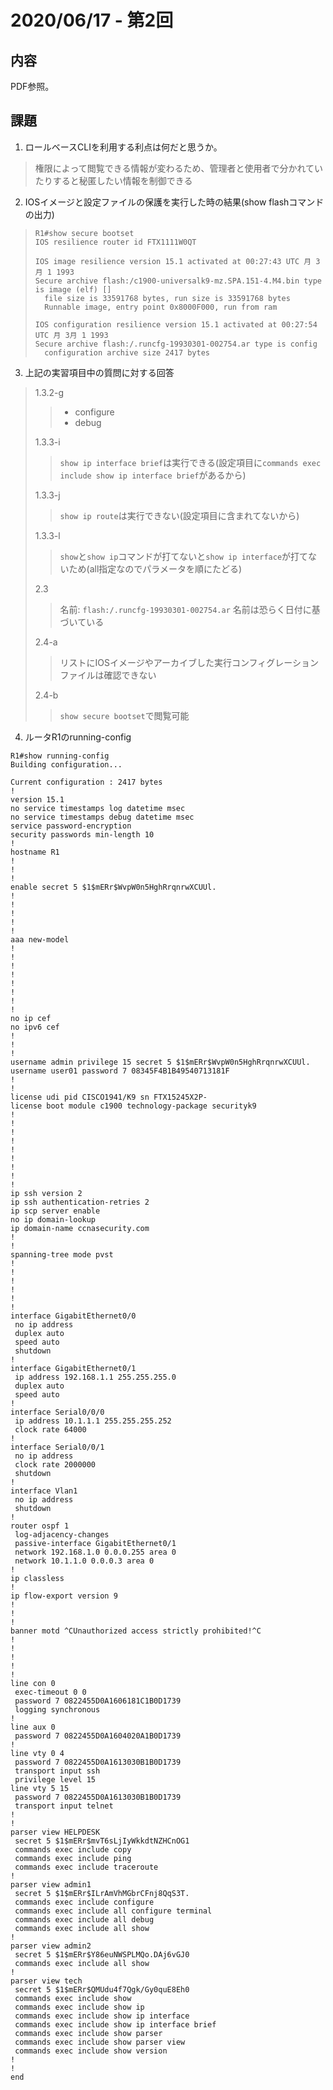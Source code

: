 # 2020/06/17 - 第2回

## 内容

PDF参照。

## 課題

1. ロールベースCLIを利用する利点は何だと思うか。
> 権限によって閲覧できる情報が変わるため、管理者と使用者で分かれていたりすると秘匿したい情報を制御できる
2. IOSイメージと設定ファイルの保護を実行した時の結果(show flashコマンドの出力)
> ```
> R1#show secure bootset
> IOS resilience router id FTX1111W0QT
> 
> IOS image resilience version 15.1 activated at 00:27:43 UTC 月 3月 1 1993
> Secure archive flash:/c1900-universalk9-mz.SPA.151-4.M4.bin type is image (elf) []
>   file size is 33591768 bytes, run size is 33591768 bytes
>   Runnable image, entry point 0x8000F000, run from ram
> 
> IOS configuration resilience version 15.1 activated at 00:27:54 UTC 月 3月 1 1993
> Secure archive flash:/.runcfg-19930301-002754.ar type is config
>   configuration archive size 2417 bytes
> ```
3. 上記の実習項目中の質問に対する回答
> 1.3.2-g
> > - configure
> > - debug
> 
> 1.3.3-i
> > `show ip interface brief`は実行できる(設定項目に`commands exec include show ip interface brief`があるから)
>
> 1.3.3-j
> > `show ip route`は実行できない(設定項目に含まれてないから)
>
> 1.3.3-l
> > `show`と`show ip`コマンドが打てないと`show ip interface`が打てないため(all指定なのでパラメータを順にたどる)
>
> 2.3
> > 名前: `flash:/.runcfg-19930301-002754.ar`
> > 名前は恐らく日付に基づいている
>
> 2.4-a
> > リストにIOSイメージやアーカイブした実行コンフィグレーションファイルは確認できない
>
> 2.4-b
> > `show secure bootset`で閲覧可能
4. ルータR1のrunning-config
```
R1#show running-config
Building configuration...

Current configuration : 2417 bytes
!
version 15.1
no service timestamps log datetime msec
no service timestamps debug datetime msec
service password-encryption
security passwords min-length 10
!
hostname R1
!
!
!
enable secret 5 $1$mERr$WvpW0n5HghRrqnrwXCUUl.
!
!
!
!
!
aaa new-model
!
!
!
!
!
!
!
!
no ip cef
no ipv6 cef
!
!
!
username admin privilege 15 secret 5 $1$mERr$WvpW0n5HghRrqnrwXCUUl.
username user01 password 7 08345F4B1B49540713181F
!
!
license udi pid CISCO1941/K9 sn FTX15245X2P-
license boot module c1900 technology-package securityk9
!
!
!
!
!
!
!
!
!
ip ssh version 2
ip ssh authentication-retries 2
ip scp server enable
no ip domain-lookup
ip domain-name ccnasecurity.com
!
!
spanning-tree mode pvst
!
!
!
!
!
!
interface GigabitEthernet0/0
 no ip address
 duplex auto
 speed auto
 shutdown
!
interface GigabitEthernet0/1
 ip address 192.168.1.1 255.255.255.0
 duplex auto
 speed auto
!
interface Serial0/0/0
 ip address 10.1.1.1 255.255.255.252
 clock rate 64000
!
interface Serial0/0/1
 no ip address
 clock rate 2000000
 shutdown
!
interface Vlan1
 no ip address
 shutdown
!
router ospf 1
 log-adjacency-changes
 passive-interface GigabitEthernet0/1
 network 192.168.1.0 0.0.0.255 area 0
 network 10.1.1.0 0.0.0.3 area 0
!
ip classless
!
ip flow-export version 9
!
!
!
banner motd ^CUnauthorized access strictly prohibited!^C
!
!
!
!
!
line con 0
 exec-timeout 0 0
 password 7 0822455D0A1606181C1B0D1739
 logging synchronous
!
line aux 0
 password 7 0822455D0A1604020A1B0D1739
!
line vty 0 4
 password 7 0822455D0A1613030B1B0D1739
 transport input ssh
 privilege level 15
line vty 5 15
 password 7 0822455D0A1613030B1B0D1739
 transport input telnet
!
!
parser view HELPDESK
 secret 5 $1$mERr$mvT6sLjIyWkkdtNZHCnOG1
 commands exec include copy
 commands exec include ping
 commands exec include traceroute
!
parser view admin1
 secret 5 $1$mERr$ILrAmVhMGbrCFnj8QqS3T.
 commands exec include configure
 commands exec include all configure terminal
 commands exec include all debug
 commands exec include all show
!
parser view admin2
 secret 5 $1$mERr$Y86euNWSPLMQo.DAj6vGJ0
 commands exec include all show
!
parser view tech
 secret 5 $1$mERr$QMUdu4f7Qgk/Gy0quE8Eh0
 commands exec include show
 commands exec include show ip
 commands exec include show ip interface
 commands exec include show ip interface brief
 commands exec include show parser
 commands exec include show parser view
 commands exec include show version
!
!
end


```